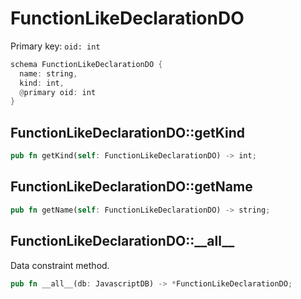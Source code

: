 # FunctionLikeDeclarationDO

Primary key: `oid: int`

```rust
schema FunctionLikeDeclarationDO {
  name: string,
  kind: int,
  @primary oid: int
}
```
## FunctionLikeDeclarationDO::getKind

```rust
pub fn getKind(self: FunctionLikeDeclarationDO) -> int;
```
## FunctionLikeDeclarationDO::getName

```rust
pub fn getName(self: FunctionLikeDeclarationDO) -> string;
```
## FunctionLikeDeclarationDO::\_\_all\_\_

Data constraint method.

```rust
pub fn __all__(db: JavascriptDB) -> *FunctionLikeDeclarationDO;
```
